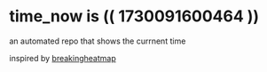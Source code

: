 # time_now is (( 1730091600464 ))

an automated repo that shows the currnent time

inspired by [breakingheatmap](https://github.com/breakingheatmap/breakingheatmap)